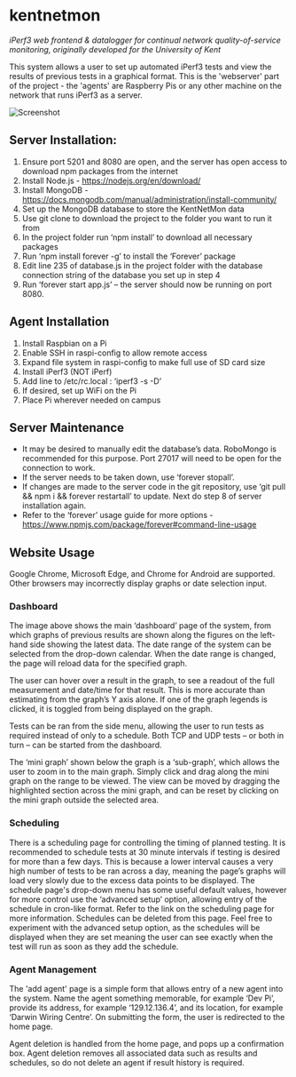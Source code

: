 # kentnetmon
*iPerf3 web frontend &amp; datalogger for continual network quality-of-service monitoring, originally developed for the University of Kent*

This system allows a user to set up automated iPerf3 tests and view the results of previous tests in a graphical format. This is the 'webserver' part of the project - the 'agents' are Raspberry Pis or any other machine on the network that runs iPerf3 as a server.

![Screenshot](http://i.imgur.com/MEstUXo.png)

## Server Installation:
 1. Ensure port 5201 and 8080 are open, and the server has open access to download npm packages from the internet
 2.	Install Node.js - https://nodejs.org/en/download/
 3.	Install MongoDB - https://docs.mongodb.com/manual/administration/install-community/
 4.	Set up the MongoDB database to store the KentNetMon data
 5.	Use git clone to download the project to the folder you want to run it from
 6.	In the project folder run ‘npm install’ to download all necessary packages
 7.	Run ‘npm install forever -g’ to install the ‘Forever’ package
 8.	Edit line 235 of database.js in the project folder with the database connection string of the database you set up in step 4
 9.	Run ‘forever start app.js’ – the server should now be running on port 8080.

## Agent Installation
 1.	Install Raspbian on a Pi
 2.	Enable SSH in raspi-config to allow remote access
 3.	Expand file system in raspi-config to make full use of SD card size
 4.	Install iPerf3 (NOT iPerf)
 5.	Add line to /etc/rc.local : ‘iperf3 -s -D’
 6.	If desired, set up WiFi on the Pi
 7.	Place Pi wherever needed on campus

## Server Maintenance
 - It may be desired to manually edit the database’s data. RoboMongo is recommended for this purpose. Port 27017 will need to be open for the connection to work.
 - If the server needs to be taken down, use ‘forever stopall’.
 - If changes are made to the server code in the git repository, use ‘git pull && npm i && forever restartall’ to update. Next do step 8 of server installation again. 
 - Refer to the ‘forever’ usage guide for more options - https://www.npmjs.com/package/forever#command-line-usage 

## Website Usage
Google Chrome, Microsoft Edge, and Chrome for Android are supported. Other browsers may incorrectly display graphs or date selection input.
### Dashboard
The image above shows the main ‘dashboard’ page of the system, from which graphs of previous results are shown along the figures on the left-hand side showing the latest data. The date range of the system can be selected from the drop-down calendar. When the date range is changed, the page will reload data for the specified graph. 

The user can hover over a result in the graph, to see a readout of the full measurement and date/time for that result. This is more accurate than estimating from the graph’s Y axis alone. If one of the graph legends is clicked, it is toggled from being displayed on the graph.

Tests can be ran from the side menu, allowing the user to run tests as required instead of only to a schedule. Both TCP and UDP tests – or both in turn – can be started from the dashboard.

The ‘mini graph’ shown below the graph is a ‘sub-graph’, which allows the user to zoom in to the main graph. Simply click and drag along the mini graph on the range to be viewed. The view can be moved by dragging the highlighted section across the mini graph, and can be reset by clicking on the mini graph outside the selected area.

### Scheduling
There is a scheduling page for controlling the timing of planned testing. It is recommended to schedule tests at 30 minute intervals if testing is desired for more than a few days. This is because a lower interval causes a very high number of tests to be ran across a day, meaning the page’s graphs will load very slowly due to the excess data points to be displayed. The schedule page's drop-down menu has some useful default values, however for more control use the ‘advanced setup’ option, allowing entry of the schedule in cron-like format. Refer to the link on the scheduling page for more information. Schedules can be deleted from this page. Feel free to experiment with the advanced setup option, as the schedules will be displayed when they are set meaning the user can see exactly when the test will run as soon as they add the schedule.

### Agent Management
The 'add agent' page is a simple form that allows entry of a new agent into the system. Name the agent something memorable, for example ‘Dev Pi’, provide its address, for example ‘129.12.136.4’, and its location, for example ‘Darwin Wiring Centre’. On submitting the form, the user is redirected to the home page. 

Agent deletion is handled from the home page, and pops up a confirmation box. Agent deletion removes all associated data such as results and schedules, so do not delete an agent if result history is required. 

